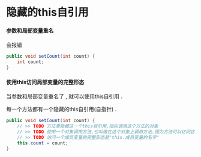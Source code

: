 # 隐藏的this自引用

#### 参数和局部变量重名

会报错

```java
public void setCount(int count) {
    int count;
}
```

#### 使用this访问局部变量的完整形态

当参数和局部变量重名了 , 就可以使用this自引用 . 

每一个方法都有一个隐藏的this自引用\(自指针\) .

```java
public void setCount(int count) {
    // >> TODO 方法里隐藏这一个this自引用,指向调用这个方法的对象
    // >> TODO 使用一个对象调用方法,也叫做在这个对象上调用方法.因为方法可以访问这个对象的值
    // >> TODO 访问一个成员变量的完整形态是"this.成员变量的名字"
    this.count = count;
}
```




